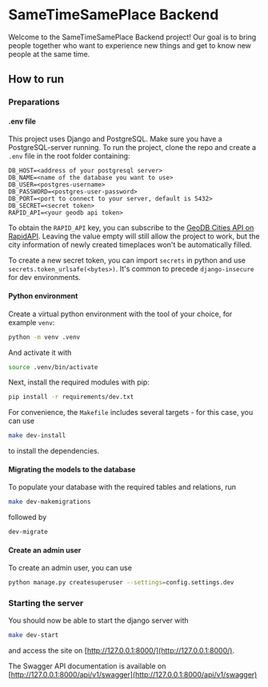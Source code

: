 # SameTimeSamePlace Backend

Welcome to the SameTimeSamePlace Backend project! Our goal is to bring people together who want to experience new things and get to know new people at the same time.

## How to run

### Preparations
#### .env file
This project uses Django and PostgreSQL. Make sure you have a PostgreSQL-server running.
To run the project, clone the repo and create a `.env` file in the root folder containing:
```
DB_HOST=<address of your postgresql server>
DB_NAME=<name of the database you want to use>
DB_USER=<postgres-username>
DB_PASSWORD=<postgres-user-password>
DB_PORT=<port to connect to your server, default is 5432>
DB_SECRET=<secret token>
RAPID_API=<your geodb api token>
```
To obtain the `RAPID_API` key, you can subscribe to the [GeoDB Cities API on RapidAPI](https://rapidapi.com/wirefreethought/api/geodb-cities). Leaving the value empty will still allow the project to work, but the city information of newly created timeplaces won't be automatically filled.

To create a new secret token, you can import `secrets` in python and use `secrets.token_urlsafe(<bytes>)`. It's common to precede `django-insecure` for dev environments.

#### Python environment
Create a virtual python environment with the tool of your choice, for example `venv`:
```bash
python -m venv .venv
```
And activate it with 
```bash
source .venv/bin/activate
```

Next, install the required modules with pip:
```bash
pip install -r requirements/dev.txt
```

For convenience, the `Makefile` includes several targets - for this case, you can use 
```bash
make dev-install
```
 to install the dependencies.

#### Migrating the models to the database
To populate your database with the required tables and relations, run 
```bash
make dev-makemigrations
```
followed by 
```bash
dev-migrate
```

#### Create an admin user
To create an admin user, you can use 
```bash
python manage.py createsuperuser --settings=config.settings.dev
```

### Starting the server
You should now be able to start the django server with 
```bash
make dev-start
```
and access the site on [http://127.0.0.1:8000/](http://127.0.0.1:8000/).

The Swagger API documentation is available on [http://127.0.0.1:8000/api/v1/swagger](http://127.0.0.1:8000/api/v1/swagger)
